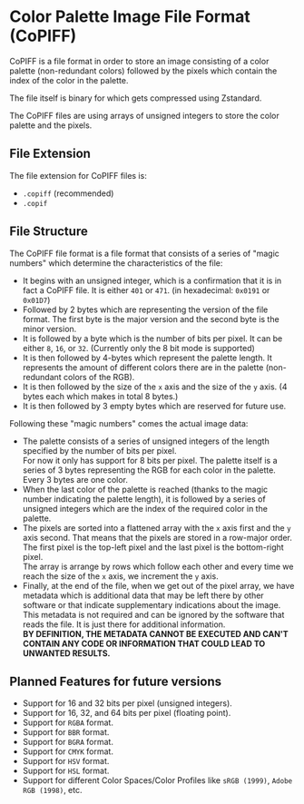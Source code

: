 # Color Palette Image File Format (CoPIFF)

CoPIFF is a file format in order to store an image consisting of a color palette (non-redundant colors) followed by the pixels which contain the index of the color in the palette.

The file itself is binary for which gets compressed using Zstandard.

The CoPIFF files are using arrays of unsigned integers to store the color palette and the pixels.

## File Extension

The file extension for CoPIFF files is:
 - `.copiff` (recommended)
 - `.copif`

## File Structure

The CoPIFF file format is a file format that consists of a series of "magic numbers" which determine the characteristics of the file:

  - It begins with an unsigned integer, which is a confirmation that it is in fact a CoPIFF file. It is either `401` or `471`. (in hexadecimal: `0x0191` or `0x01D7`)
  - Followed by 2 bytes which are representing the version of the file format. The first byte is the major version and the second byte is the minor version.
  - It is followed by a byte which is the number of bits per pixel. It can be either `8`, `16`, or `32`. (Currently only the 8 bit mode is supported)
  - It is then followed by 4-bytes which represent the palette length. It represents the amount of different colors there are in the palette (non-redundant colors of the RGB).
  - It is then followed by the size of the `x` axis and the size of the `y` axis. (4 bytes each which makes in total 8 bytes.)
  - It is then followed by 3 empty bytes which are reserved for future use.

Following these "magic numbers" comes the actual image data:

  - The palette consists of a series of unsigned integers of the length specified by the number of bits per pixel.<br>For now it only has support for 8 bits per pixel. The palette itself is a series of 3 bytes representing the RGB for each color in the palette. Every 3 bytes are one color.
  - When the last color of the palette is reached (thanks to the magic number indicating the palette length), it is followed by a series of unsigned integers which are the index of the required color in the palette.
  - The pixels are sorted into a flattened array with the `x` axis first and the `y` axis second. That means that the pixels are stored in a row-major order. The first pixel is the top-left pixel and the last pixel is the bottom-right pixel.<br>The array is arrange by rows which follow each other and every time we reach the size of the `x` axis, we increment the `y` axis.
  - Finally, at the end of the file, when we get out of the pixel array, we have metadata which is additional data that may be left there by other software or that indicate supplementary indications about the image. This metadata is not required and can be ignored by the software that reads the file. It is just there for additional information.<br>**BY DEFINITION, THE METADATA CANNOT BE EXECUTED AND CAN'T CONTAIN ANY CODE OR INFORMATION THAT COULD LEAD TO UNWANTED RESULTS.**

## Planned Features for future versions
- Support for 16 and 32 bits per pixel (unsigned integers).
- Support for 16, 32, and 64 bits per pixel (floating point).
- Support for `RGBA` format.
- Support for `BBR` format.
- Support for `BGRA` format.
- Support for `CMYK` format.
- Support for `HSV` format.
- Support for `HSL` format.
- Support for different Color Spaces/Color Profiles like `sRGB (1999)`, `Adobe RGB (1998)`, etc.